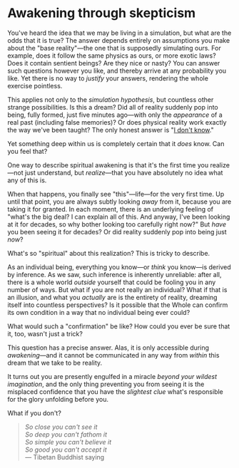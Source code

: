 # Awakening through skepticism

You've heard the idea that we may be living in a simulation, but what are the odds that it is true? The answer depends entirely on assumptions you make about the "base reality"—the one that is supposedly simulating ours. For example, does it follow the same physics as ours, or more exotic laws? Does it contain sentient beings? Are they nice or nasty? You can answer such questions however you like, and thereby arrive at any probability you like. Yet there is no way to _justify_ your answers, rendering the whole exercise pointless.

This applies not only to the _simulation hypothesis_, but countless other strange possibilities. Is this a dream? Did all of reality suddenly pop into being, fully formed, just five minutes ago—with only the _appearance_ of a real past (including false memories)? Or does physical reality work exactly the way we've been taught? The only honest answer is "[I don't know](/philosophy/radical-skepticism.md)."

Yet something deep within us is completely certain that it _does_ know. Can you feel that?

One way to describe spiritual awakening is that it's the first time you realize—not just understand, but _realize_—that you have absolutely no idea what any of this is.

When that happens, you finally see "this"—life—for the very first time. Up until that point, you are always subtly looking _away_ from it, because you are taking it for granted. In each moment, there is an underlying feeling of "what's the big deal? I can explain all of this. And anyway, I've been looking at it for decades, so why bother looking too carefully right now?" But _have_ you been seeing it for decades? Or did reality suddenly pop into being just _now_?

What's so "spiritual" about this realization? This is tricky to describe.

As an individual being, everything you know—or _think_ you know—is derived by inference. As we saw, such inference is inherently unreliable: after all, there is a whole world _outside_ yourself that could be fooling you in any number of ways. But what if you are not really an individual? What if that is an illusion, and what you _actually_ are is the entirety of reality, dreaming itself into countless perspectives? Is it possible that the Whole can confirm its own condition in a way that no individual being ever could?

What would such a "confirmation" be like? How could you ever be sure that it, too, wasn't just a trick?

This question has a precise answer. Alas, it is only accessible during _awakening_—and it cannot be communicated in any way from _within_ this dream that we take to be reality.

It turns out you are presently engulfed in a miracle _beyond your wildest imagination_, and the only thing preventing you from seeing it is the misplaced confidence that you have the _slightest clue_ what's responsible for the glory unfolding before you.

What if you don't?

> *So close you can't see it <br/>
> So deep you can't fathom it <br/>
> So simple you can't believe it <br/>
> So good you can't accept it* <br/>
> — Tibetan Buddhist saying

